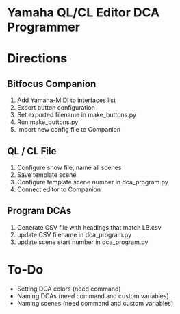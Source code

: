 # Yamaha QL/CL Editor DCA Programmer

# Directions
## Bitfocus Companion
1. Add Yamaha-MIDI to interfaces list
2. Export button configuration
3. Set exported filename in make_buttons.py
4. Run make_buttons.py
5. Import new config file to Companion

## QL / CL File
1. Configure show file, name all scenes
2. Save template scene
3. Configure template scene number in dca_program.py
4. Connect editor to Companion 

## Program DCAs
1. Generate CSV file with headings that match LB.csv
2. update CSV filename in dca_program.py
3. update scene start number in dca_program.py


# To-Do
* Setting DCA colors (need command)
* Naming DCAs (need command and custom variables)
* Naming scenes (need command and custom variables)